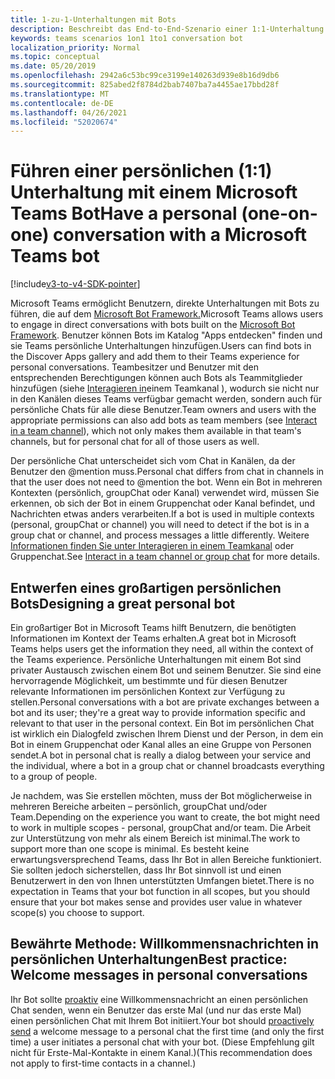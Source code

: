 ```yaml
---
title: 1-zu-1-Unterhaltungen mit Bots
description: Beschreibt das End-to-End-Szenario einer 1:1-Unterhaltung mit einem Bot in Microsoft Teams
keywords: teams scenarios 1on1 1to1 conversation bot
localization_priority: Normal
ms.topic: conceptual
ms.date: 05/20/2019
ms.openlocfilehash: 2942a6c53bc99ce3199e140263d939e8b16d9db6
ms.sourcegitcommit: 825abed2f8784d2bab7407ba7a4455ae17bbd28f
ms.translationtype: MT
ms.contentlocale: de-DE
ms.lasthandoff: 04/26/2021
ms.locfileid: "52020674"
---
```

# <a name="have-a-personal-one-on-one-conversation-with-a-microsoft-teams-bot"></a><span data-ttu-id="029d3-104">Führen einer persönlichen (1:1) Unterhaltung mit einem Microsoft Teams Bot</span><span class="sxs-lookup"><span data-stu-id="029d3-104">Have a personal (one-on-one) conversation with a Microsoft Teams bot</span></span>

[!include[v3-to-v4-SDK-pointer](~/includes/v3-to-v4-pointer-bots.md)]

<span data-ttu-id="029d3-105">Microsoft Teams ermöglicht Benutzern, direkte Unterhaltungen mit Bots zu führen, die auf dem [Microsoft Bot Framework.](/azure/bot-service/?view=azure-bot-service-3.0&preserve-view=true)</span><span class="sxs-lookup"><span data-stu-id="029d3-105">Microsoft Teams allows users to engage in direct conversations with bots built on the [Microsoft Bot Framework](/azure/bot-service/?view=azure-bot-service-3.0&preserve-view=true).</span></span> <span data-ttu-id="029d3-106">Benutzer können Bots im Katalog "Apps entdecken" finden und sie Teams persönliche Unterhaltungen hinzufügen.</span><span class="sxs-lookup"><span data-stu-id="029d3-106">Users can find bots in the Discover Apps gallery and add them to their Teams experience for personal conversations.</span></span> <span data-ttu-id="029d3-107">Teambesitzer und Benutzer mit den entsprechenden Berechtigungen können auch Bots als Teammitglieder hinzufügen (siehe [Interagieren in](~/resources/bot-v3/bot-conversations/bots-conv-channel.md)einem Teamkanal ), wodurch sie nicht nur in den Kanälen dieses Teams verfügbar gemacht werden, sondern auch für persönliche Chats für alle diese Benutzer.</span><span class="sxs-lookup"><span data-stu-id="029d3-107">Team owners and users with the appropriate permissions can also add bots as team members (see [Interact in a team channel](~/resources/bot-v3/bot-conversations/bots-conv-channel.md)), which not only makes them available in that team's channels, but for personal chat for all of those users as well.</span></span>

<span data-ttu-id="029d3-108">Der persönliche Chat unterscheidet sich vom Chat in Kanälen, da der Benutzer den @mention muss.</span><span class="sxs-lookup"><span data-stu-id="029d3-108">Personal chat differs from chat in channels in that the user does not need to @mention the bot.</span></span> <span data-ttu-id="029d3-109">Wenn ein Bot in mehreren Kontexten (persönlich, groupChat oder Kanal) verwendet wird, müssen Sie erkennen, ob sich der Bot in einem Gruppenchat oder Kanal befindet, und Nachrichten etwas anders verarbeiten.</span><span class="sxs-lookup"><span data-stu-id="029d3-109">If a bot is used in multiple contexts (personal, groupChat or channel) you will need to detect if the bot is in a group chat or channel, and process messages a little differently.</span></span> <span data-ttu-id="029d3-110">Weitere [Informationen finden Sie unter Interagieren in einem Teamkanal](~/resources/bot-v3/bot-conversations/bots-conv-proactive.md) oder Gruppenchat.</span><span class="sxs-lookup"><span data-stu-id="029d3-110">See [Interact in a team channel or group chat](~/resources/bot-v3/bot-conversations/bots-conv-proactive.md) for more details.</span></span>

## <a name="designing-a-great-personal-bot"></a><span data-ttu-id="029d3-111">Entwerfen eines großartigen persönlichen Bots</span><span class="sxs-lookup"><span data-stu-id="029d3-111">Designing a great personal bot</span></span>

<span data-ttu-id="029d3-112">Ein großartiger Bot in Microsoft Teams hilft Benutzern, die benötigten Informationen im Kontext der Teams erhalten.</span><span class="sxs-lookup"><span data-stu-id="029d3-112">A great bot in Microsoft Teams helps users get the information they need, all within the context of the Teams experience.</span></span> <span data-ttu-id="029d3-113">Persönliche Unterhaltungen mit einem Bot sind privater Austausch zwischen einem Bot und seinem Benutzer. Sie sind eine hervorragende Möglichkeit, um bestimmte und für diesen Benutzer relevante Informationen im persönlichen Kontext zur Verfügung zu stellen.</span><span class="sxs-lookup"><span data-stu-id="029d3-113">Personal conversations with a bot are private exchanges between a bot and its user; they're a great way to provide information specific and relevant to that user in the personal context.</span></span> <span data-ttu-id="029d3-114">Ein Bot im persönlichen Chat ist wirklich ein Dialogfeld zwischen Ihrem Dienst und der Person, in dem ein Bot in einem Gruppenchat oder Kanal alles an eine Gruppe von Personen sendet.</span><span class="sxs-lookup"><span data-stu-id="029d3-114">A bot in personal chat is really a dialog between your service and the individual, where a bot in a group chat or channel broadcasts everything to a group of people.</span></span>

<span data-ttu-id="029d3-115">Je nachdem, was Sie erstellen möchten, muss der Bot möglicherweise in mehreren Bereiche arbeiten – persönlich, groupChat und/oder Team.</span><span class="sxs-lookup"><span data-stu-id="029d3-115">Depending on the experience you want to create, the bot might need to work in multiple scopes - personal, groupChat and/or team.</span></span> <span data-ttu-id="029d3-116">Die Arbeit zur Unterstützung von mehr als einem Bereich ist minimal.</span><span class="sxs-lookup"><span data-stu-id="029d3-116">The work to support more than one scope is minimal.</span></span> <span data-ttu-id="029d3-117">Es besteht keine erwartungsversprechend Teams, dass Ihr Bot in allen Bereiche funktioniert. Sie sollten jedoch sicherstellen, dass Ihr Bot sinnvoll ist und einen Benutzerwert in den von Ihnen unterstützten Umfangen bietet.</span><span class="sxs-lookup"><span data-stu-id="029d3-117">There is no expectation in Teams that your bot function in all scopes, but you should ensure that your bot makes sense and provides user value in whatever scope(s) you choose to support.</span></span>

## <a name="best-practice-welcome-messages-in-personal-conversations"></a><span data-ttu-id="029d3-118">Bewährte Methode: Willkommensnachrichten in persönlichen Unterhaltungen</span><span class="sxs-lookup"><span data-stu-id="029d3-118">Best practice: Welcome messages in personal conversations</span></span>

<span data-ttu-id="029d3-119">Ihr Bot sollte [proaktiv](~/resources/bot-v3/bot-conversations/bots-conv-proactive.md) eine Willkommensnachricht an einen persönlichen Chat senden, wenn ein Benutzer das erste Mal (und nur das erste Mal) einen persönlichen Chat mit Ihrem Bot initiiert.</span><span class="sxs-lookup"><span data-stu-id="029d3-119">Your bot should [proactively send](~/resources/bot-v3/bot-conversations/bots-conv-proactive.md) a welcome message to a personal chat the first time (and only the first time) a user initiates a personal chat with your bot.</span></span> <span data-ttu-id="029d3-120">(Diese Empfehlung gilt nicht für Erste-Mal-Kontakte in einem Kanal.)</span><span class="sxs-lookup"><span data-stu-id="029d3-120">(This recommendation does not apply to first-time contacts in a channel.)</span></span>
